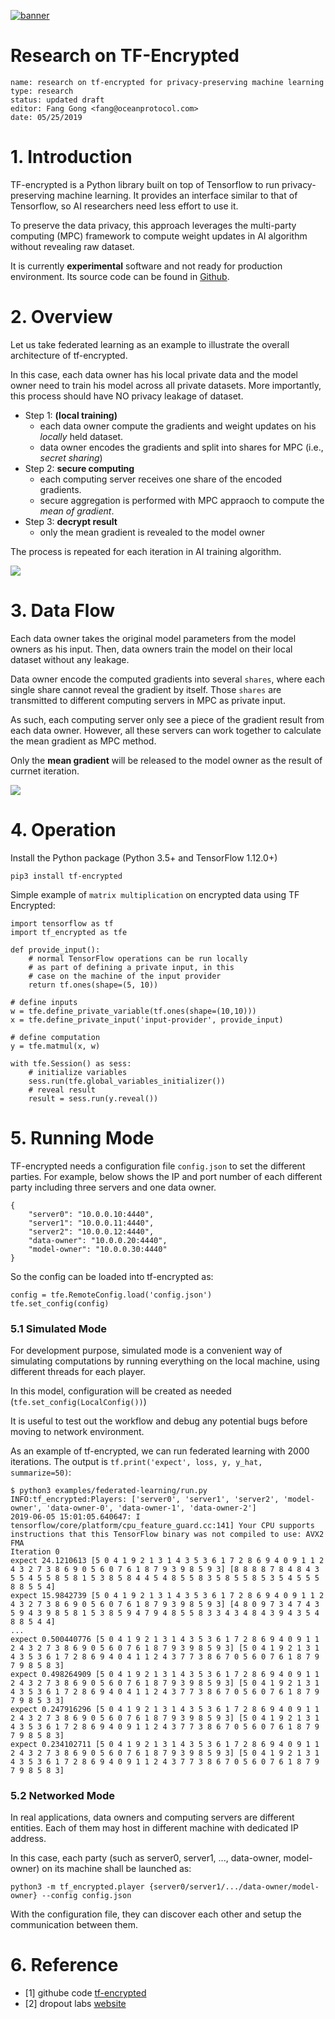 [![banner](https://raw.githubusercontent.com/oceanprotocol/art/master/github/repo-banner%402x.png)](https://oceanprotocol.com)

#  Research on TF-Encrypted

```
name: research on tf-encrypted for privacy-preserving machine learning
type: research
status: updated draft
editor: Fang Gong <fang@oceanprotocol.com>
date: 05/25/2019
```

# 1. Introduction

TF-encrypted is a Python library built on top of Tensorflow to run privacy-preserving machine learning. It provides an interface similar to that of Tensorflow, so AI researchers need less effort to use it. 

To preserve the data privacy, this approach leverages the multi-party computing (MPC) framework to compute weight updates in AI algorithm without revealing raw dataset. 

It is currently **experimental** software and not ready for production environment. Its source code can be found in [Github](https://github.com/tf-encrypted/tf-encrypted).


# 2. Overview

Let us take federated learning as an example to illustrate the overall architecture of tf-encrypted.

In this case, each data owner has his local private data and the model owner need to train his model across all private datasets. More importantly, this process should have NO privacy leakage of dataset.

* Step 1: **(local training)**
	* each data owner compute the gradients and weight updates on his *locally* held dataset. 
	* data owner encodes the gradients and split into shares for MPC (i.e., *secret sharing*)
* Step 2: **secure computing**
	* each computing server receives one share of the encoded gradients.
	* secure aggregation is performed with MPC appraoch to compute the *mean of gradient*.
* Step 3: **decrypt result**
	* only the mean gradient is revealed to the model owner

The process is repeated for each iteration in AI training algorithm.

<img src="img/architecture.jpg" />

# 3. Data Flow

Each data owner takes the original model parameters from the model owners as his input. Then, data owners train the model on their local dataset without any leakage. 

Data owner encode the computed gradients into several `shares`, where each single share cannot reveal the gradient by itself. Those `shares` are transmitted to different computing servers in MPC as private input. 

As such, each computing server only see a piece of the gradient result from each data owner. However, all these servers can work together to calculate the mean gradient as MPC method.

Only the **mean gradient** will be released to the model owner as the result of currnet iteration.

<img src="img/dataflow.jpg" />


# 4. Operation

Install the Python package (Python 3.5+ and TensorFlow 1.12.0+)

```
pip3 install tf-encrypted
```

Simple example of `matrix multiplication` on encrypted data using TF Encrypted:

```
import tensorflow as tf
import tf_encrypted as tfe

def provide_input():
    # normal TensorFlow operations can be run locally
    # as part of defining a private input, in this
    # case on the machine of the input provider
    return tf.ones(shape=(5, 10))

# define inputs
w = tfe.define_private_variable(tf.ones(shape=(10,10)))
x = tfe.define_private_input('input-provider', provide_input)

# define computation
y = tfe.matmul(x, w)

with tfe.Session() as sess:
    # initialize variables
    sess.run(tfe.global_variables_initializer())
    # reveal result
    result = sess.run(y.reveal())
```

# 5. Running Mode

TF-encrypted needs a configuration file `config.json` to set the different parties. For example, below shows the IP and port number of each different party including three servers and one data owner.

```
{
    "server0": "10.0.0.10:4440",
    "server1": "10.0.0.11:4440",
    "server2": "10.0.0.12:4440",
    "data-owner": "10.0.0.20:4440",
    "model-owner": "10.0.0.30:4440"
}
```

So the config can be loaded into tf-encrypted as:

```
config = tfe.RemoteConfig.load('config.json')
tfe.set_config(config)
```

### 5.1 Simulated Mode

For development purpose, simulated mode is a convenient way of simulating computations by running everything on the local machine, using different threads for each player. 

In this model, configuration will be created as needed (`tfe.set_config(LocalConfig())`)

It is useful to test out the workflow and debug any potential bugs before moving to network environment.

As an example of tf-encrypted, we can run federated learning with 2000 iterations. The output is `tf.print('expect', loss, y, y_hat, summarize=50)`:

```
$ python3 examples/federated-learning/run.py 
INFO:tf_encrypted:Players: ['server0', 'server1', 'server2', 'model-owner', 'data-owner-0', 'data-owner-1', 'data-owner-2']
2019-06-05 15:01:05.640647: I tensorflow/core/platform/cpu_feature_guard.cc:141] Your CPU supports instructions that this TensorFlow binary was not compiled to use: AVX2 FMA
Iteration 0
expect 24.1210613 [5 0 4 1 9 2 1 3 1 4 3 5 3 6 1 7 2 8 6 9 4 0 9 1 1 2 4 3 2 7 3 8 6 9 0 5 6 0 7 6 1 8 7 9 3 9 8 5 9 3] [8 8 8 8 7 8 4 8 4 3 5 5 4 5 5 8 5 8 1 5 3 8 5 8 4 4 5 4 8 5 5 8 3 5 8 5 5 8 5 3 5 4 5 5 5 8 8 5 5 4]
expect 15.9842739 [5 0 4 1 9 2 1 3 1 4 3 5 3 6 1 7 2 8 6 9 4 0 9 1 1 2 4 3 2 7 3 8 6 9 0 5 6 0 7 6 1 8 7 9 3 9 8 5 9 3] [4 8 0 9 7 3 4 7 4 3 5 9 4 3 9 8 5 8 1 5 3 8 5 9 4 7 9 4 8 5 5 8 3 3 4 3 4 8 4 3 9 4 3 5 4 8 8 5 4 4]
...
expect 0.500440776 [5 0 4 1 9 2 1 3 1 4 3 5 3 6 1 7 2 8 6 9 4 0 9 1 1 2 4 3 2 7 3 8 6 9 0 5 6 0 7 6 1 8 7 9 3 9 8 5 9 3] [5 0 4 1 9 2 1 3 1 4 3 5 3 6 1 7 2 8 6 9 4 0 4 1 1 2 4 3 7 7 3 8 6 7 0 5 6 0 7 6 1 8 7 9 7 9 8 5 8 3]
expect 0.498264909 [5 0 4 1 9 2 1 3 1 4 3 5 3 6 1 7 2 8 6 9 4 0 9 1 1 2 4 3 2 7 3 8 6 9 0 5 6 0 7 6 1 8 7 9 3 9 8 5 9 3] [5 0 4 1 9 2 1 3 1 4 3 5 3 6 1 7 2 8 6 9 4 0 4 1 1 2 4 3 7 7 3 8 6 7 0 5 6 0 7 6 1 8 7 9 7 9 8 5 3 3]
expect 0.247916296 [5 0 4 1 9 2 1 3 1 4 3 5 3 6 1 7 2 8 6 9 4 0 9 1 1 2 4 3 2 7 3 8 6 9 0 5 6 0 7 6 1 8 7 9 3 9 8 5 9 3] [5 0 4 1 9 2 1 3 1 4 3 5 3 6 1 7 2 8 6 9 4 0 9 1 1 2 4 3 7 7 3 8 6 7 0 5 6 0 7 6 1 8 7 9 7 9 8 5 8 3]
expect 0.234102711 [5 0 4 1 9 2 1 3 1 4 3 5 3 6 1 7 2 8 6 9 4 0 9 1 1 2 4 3 2 7 3 8 6 9 0 5 6 0 7 6 1 8 7 9 3 9 8 5 9 3] [5 0 4 1 9 2 1 3 1 4 3 5 3 6 1 7 2 8 6 9 4 0 9 1 1 2 4 3 7 7 3 8 6 7 0 5 6 0 7 6 1 8 7 9 7 9 8 5 8 3]
```

### 5.2 Networked Mode

In real applications, data owners and computing servers are different entities. Each of them may host in different machine with dedicated IP address. 

In this case, each party (such as server0, server1, ..., data-owner, model-owner) on its machine shall be launched as:

```
python3 -m tf_encrypted.player {server0/server1/.../data-owner/model-owner} --config config.json
```

With the configuration file, they can discover each other and setup the communication between them.



# 6. Reference

* [1] githube code [tf-encrypted](https://github.com/tf-encrypted/tf-encrypted)
* [2] dropout labs [website](https://dropoutlabs.com/)